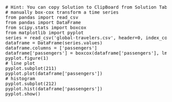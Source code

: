 <pre class="file" data-target="clipboard">
# Hint: You can copy Solution to ClipBoard from Solution Tab
# manually box-cox transform a time series
from pandas import read_csv
from pandas import DataFrame
from scipy.stats import boxcox
from matplotlib import pyplot
series = read_csv('global-travelers.csv', header=0, index_col=0, parse_dates=True, squeeze=True)
dataframe = DataFrame(series.values)
dataframe.columns = ['passengers']
dataframe['passengers'] = boxcox(dataframe['passengers'], lmbda=0.0)
pyplot.figure(1)
# line plot
pyplot.subplot(211)
pyplot.plot(dataframe['passengers'])
# histogram
pyplot.subplot(212)
pyplot.hist(dataframe['passengers'])
pyplot.show()
</pre>

